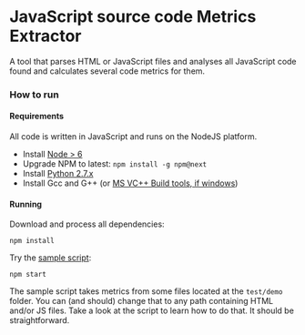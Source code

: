 # JavaScript source code Metrics Extractor

A tool that parses HTML or JavaScript files and analyses all JavaScript
code found and calculates several code metrics for them.

### How to run

#### Requirements

All code is written in JavaScript and runs on the NodeJS platform.

- Install [Node > 6](https://nodejs.org/en/download/)
- Upgrade NPM to latest: `npm install -g npm@next`
- Install [Python 2.7.x](https://www.python.org/download/releases/2.7/)
- Install Gcc and G++ (or [MS VC++ Build tools, if windows](acdcjunior.github.io/node-gyp-windows.html))

#### Running

Download and process all dependencies:
 
    npm install
    
Try the [sample script](src/index.js):

    npm start
    
The sample script takes metrics from some files located at the `test/demo` folder.
You can (and should) change that to any path containing HTML and/or JS files.
Take a look at the script to learn how to do that. It should be straightforward.